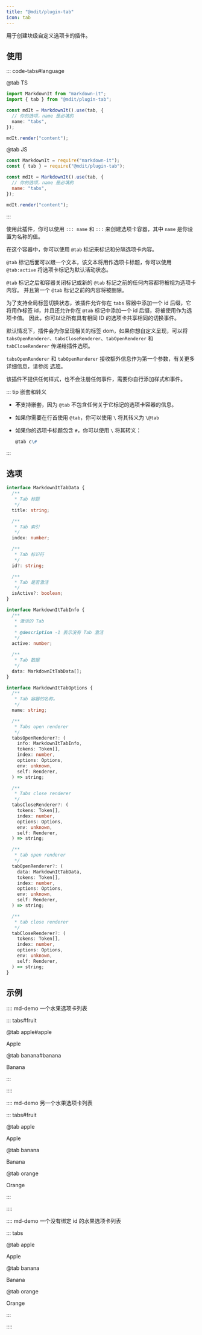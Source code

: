 ```yaml
---
title: "@mdit/plugin-tab"
icon: tab
---
```


用于创建块级自定义选项卡的插件。

<!-- more -->

## 使用

::: code-tabs#language

@tab TS

```ts
import MarkdownIt from "markdown-it";
import { tab } from "@mdit/plugin-tab";

const mdIt = MarkdownIt().use(tab, {
  // 你的选项，name 是必填的
  name: "tabs",
});

mdIt.render("content");
```

@tab JS

```js
const MarkdownIt = require("markdown-it");
const { tab } = require("@mdit/plugin-tab");

const mdIt = MarkdownIt().use(tab, {
  // 你的选项，name 是必填的
  name: "tabs",
});

mdIt.render("content");
```

:::

使用此插件，你可以使用 `::: name` 和 `:::` 来创建选项卡容器，其中 `name` 是你设置为名称的值。

在这个容器中，你可以使用 `@tab` 标记来标记和分隔选项卡内容。

`@tab` 标记后面可以跟一个文本，该文本将用作选项卡标题，你可以使用 `@tab:active` 将选项卡标记为默认活动状态。

`@tab` 标记之后和容器关闭标记或新的 `@tab` 标记之前的任何内容都将被视为选项卡内容。 并且第一个 `@tab` 标记之前的内容将被删除。

为了支持全局标签切换状态，该插件允许你在 `tabs` 容器中添加一个 id 后缀，它将用作标签 id，并且还允许你在 `@tab` 标记中添加一个 id 后缀，将被使用作为选项卡值。 因此，你可以让所有具有相同 ID 的选项卡共享相同的切换事件。

默认情况下，插件会为你呈现相关的标签 dom，如果你想自定义呈现，可以将 `tabsOpenRenderer`、`tabsCloseRenderer`、`tabOpenRenderer` 和 `tabCloseRenderer` 传递给插件选项。

`tabsOpenRenderer` 和 `tabOpenRenderer` 接收额外信息作为第一个参数，有关更多详细信息，请参阅 [选项](#选项)。

该插件不提供任何样式，也不会注册任何事件，需要你自行添加样式和事件。

::: tip 嵌套和转义

- **不**支持嵌套，因为 `@tab` 不包含任何关于它标记的选项卡容器的信息。

- 如果你需要在行首使用 `@tab`，你可以使用 `\` 将其转义为 `\@tab`

- 如果你的选项卡标题包含 `#`，你可以使用 `\` 将其转义：

  ```md
  @tab c\#
  ```

:::

## 选项

```ts
interface MarkdownItTabData {
  /**
   * Tab 标题
   */
  title: string;

  /**
   * Tab 索引
   */
  index: number;

  /**
   * Tab 标识符
   */
  id?: string;

  /**
   * Tab 是否激活
   */
  isActive?: boolean;
}

interface MarkdownItTabInfo {
  /**
   * 激活的 Tab
   *
   * @description -1 表示没有 Tab 激活
   */
  active: number;

  /**
   * Tab 数据
   */
  data: MarkdownItTabData[];
}

interface MarkdownItTabOptions {
  /**
   * Tab 容器的名称。
   */
  name: string;

  /**
   * Tabs open renderer
   */
  tabsOpenRenderer?: (
    info: MarkdownItTabInfo,
    tokens: Token[],
    index: number,
    options: Options,
    env: unknown,
    self: Renderer,
  ) => string;

  /**
   * Tabs close renderer
   */
  tabsCloseRenderer?: (
    tokens: Token[],
    index: number,
    options: Options,
    env: unknown,
    self: Renderer,
  ) => string;

  /**
   * tab open renderer
   */
  tabOpenRenderer?: (
    data: MarkdownItTabData,
    tokens: Token[],
    index: number,
    options: Options,
    env: unknown,
    self: Renderer,
  ) => string;

  /**
   * tab close renderer
   */
  tabCloseRenderer?: (
    tokens: Token[],
    index: number,
    options: Options,
    env: unknown,
    self: Renderer,
  ) => string;
}
```

## 示例

:::: md-demo 一个水果选项卡列表

::: tabs#fruit

@tab apple#apple

Apple

@tab banana#banana

Banana

:::

::::

:::: md-demo 另一个水果选项卡列表

::: tabs#fruit

@tab apple

Apple

@tab banana

Banana

@tab orange

Orange

:::

::::

:::: md-demo 一个没有绑定 id 的水果选项卡列表

::: tabs

@tab apple

Apple

@tab banana

Banana

@tab orange

Orange

:::

::::
